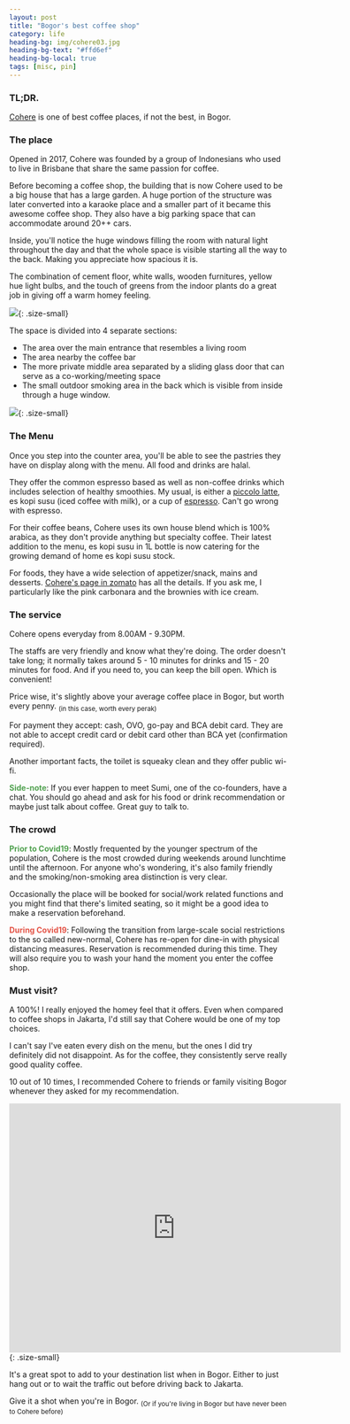 ```yaml
---
layout: post
title: "Bogor's best coffee shop"
category: life
heading-bg: img/cohere03.jpg
heading-bg-text: "#ffd6ef"
heading-bg-local: true
tags: [misc, pin]
---
```



### TL;DR.

[Cohere](https://www.instagram.com/cohere.bogor/) is one of best coffee places, if not the best, in Bogor.

### The place

Opened in 2017, Cohere was founded by a group of Indonesians who used to live in Brisbane that share the same passion for coffee.

Before becoming a coffee shop, the building that is now Cohere used to be a big house that has a large garden.
A huge portion of the structure was later converted into a karaoke place and a smaller part of it became this awesome coffee shop.
They also have a big parking space that can accommodate around 20++ cars.

Inside, you'll notice the huge windows filling the room with natural light throughout the day and that the whole space
is visible starting all the way to the back. Making you appreciate how spacious it is.

The combination of cement floor, white walls, wooden furnitures, yellow hue light bulbs,
and the touch of greens from the indoor plants do a great job in giving off a warm homey feeling.

![](/assets/img/cohere04.jpg){: .size-small}

The space is divided into 4 separate sections:
- The area over the main entrance that resembles a living room
- The area nearby the coffee bar  
- The more private middle area separated by a sliding glass door that can serve as a co-working/meeting space
- The small outdoor smoking area in the back which is visible from inside through a huge window.

![](/assets/img/cohere02.jpg){: .size-small}

### The Menu

Once you step into the counter area, you'll be able to see the pastries they have on display along with the menu. All food and drinks are halal.

They offer the common espresso based as well as non-coffee drinks which includes selection of healthy smoothies.
My usual, is either a [piccolo latte](https://www.cafeculture.com/industry/general-interest/what-is-a-piccolo-latte), es kopi susu (iced coffee with milk), or a cup of [espresso](https://en.wikipedia.org/wiki/Espresso).
Can't go wrong with espresso.

For their coffee beans, Cohere uses its own house blend which is 100% arabica, as they don't provide anything but specialty coffee.
Their latest addition to the menu, es kopi susu in 1L bottle is now catering for the growing demand of home es kopi susu stock.

For foods, they have a wide selection of appetizer/snack, mains and desserts.
[Cohere's page in zomato](https://www.zomato.com/jakarta/cohere-bogor-timur-bogor) has all the details.
If you ask me, I particularly like the pink carbonara and the brownies with ice cream.

### The service

Cohere opens everyday from 8.00AM - 9.30PM.

The staffs are very friendly and know what they're doing.
The order doesn't take long; it normally takes around 5 - 10 minutes for drinks and 15 - 20 minutes for food.
And if you need to, you can keep the bill open. Which is convenient!

Price wise, it's slightly above your average coffee place in Bogor, but worth every penny. <sub> (in this case, worth every perak)</sub>

For payment they accept: cash, OVO, go-pay and BCA debit card.
They are not able to accept credit card or debit card other than BCA yet (confirmation required).

Another important facts, the toilet is squeaky clean and they offer public wi-fi.

<b style="color:#50A14F">Side-note</b>: If you ever happen to meet Sumi, one of the co-founders, have a chat.
You should go ahead and ask for his food or drink recommendation or maybe just talk about coffee.
Great guy to talk to.

### The crowd

<b style="color:#50A14F">Prior to Covid19</b>: Mostly frequented by the younger spectrum of the population, Cohere is the most crowded during weekends around lunchtime until the afternoon. For anyone who's wondering, it's also family friendly and the smoking/non-smoking area distinction is very clear.

Occasionally the place will be booked for social/work related functions and you might find that there's limited seating, so it might be a good idea to make a reservation beforehand.

<b style="color:#E45649">During Covid19</b>: Following the transition from large-scale social restrictions to the so called new-normal,
Cohere has re-open for dine-in with physical distancing measures. Reservation is recommended during this time.
They will also require you to wash your hand the moment you enter the coffee shop.


### Must visit?

A 100%! I really enjoyed the homey feel that it offers. Even when compared to coffee shops in Jakarta, I'd still say that Cohere would be one of my top choices.

I can't say I've eaten every dish on the menu, but the ones I did try definitely did not disappoint.
As for the coffee, they consistently serve really good quality coffee.

10 out of 10 times, I recommended Cohere to friends or family visiting Bogor whenever they asked for my recommendation.

<iframe src="https://www.google.com/maps/embed?pb=!1m18!1m12!1m3!1d3963.3331457576564!2d106.81021931466412!3d-6.605459395223172!2m3!1f0!2f0!3f0!3m2!1i1024!2i768!4f13.1!3m3!1m2!1s0x2e69c5de710a1311%3A0x7bb49088d326fd02!2sCohere!5e0!3m2!1sen!2sid!4v1596386386914!5m2!1sen!2sid" width="600" height="450" frameborder="0" style="border:0;" allowfullscreen="" aria-hidden="false" tabindex="0"></iframe>{: .size-small}

It's a great spot to add to your destination list when in Bogor. Either to just hang out or to wait the traffic out before driving back to Jakarta.

Give it a shot when you're in Bogor. <sub>(Or if you're living in Bogor but have never been to Cohere before)</sub>
